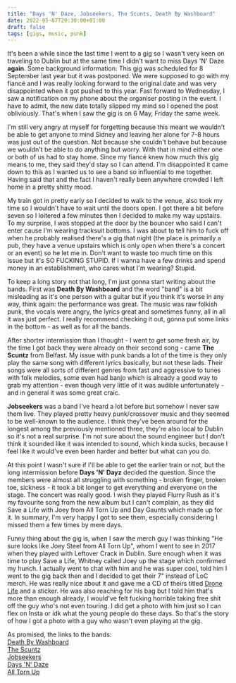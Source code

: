 ```yaml
---
title: "Days 'N' Daze, Jobseekers, The Scunts, Death By Washboard"
date: 2022-05-07T20:30:00+01:00
draft: false
tags: [gigs, music, punk]
---
```


It's been a while since the last time I went to a gig so I wasn't very keen on traveling to Dublin but at the same time I didn't want to miss Days 'N' Daze **again**. Some background information: This gig was scheduled for 8 September last year but it was postponed. We were supposed to go with my fiancé and I was really looking forward to the original date and was very disappointed when it got pushed to this year. Fast forward to Wednesday, I saw a notification on my phone about the organiser posting in the event. I have to admit, the new date totally slipped my mind so I opened the post obliviously. That's when I saw the gig is on 6 May, Friday the same week.

I'm still very angry at myself for forgetting because this meant we wouldn't be able to get anyone to mind Sidney and leaving her alone for 7-8 hours was just out of the question. Not because she couldn't behave but because we wouldn't be able to do anything but worry. With that in mind either one or both of us had to stay home. Since my fiancé knew how much this gig means to me, they said they'd stay so I can attend. I'm disappointed it came down to this as I wanted us to see a band so influential to me together. Having said that and the fact I haven't really been anywhere crowded I left home in a pretty shitty mood.

My train got in pretty early so I decided to walk to the venue, also took my time so I wouldn't have to wait until the doors open. I got there a bit before seven so I loitered a few minutes then I decided to make my way upstairs. To my surprise, I was stopped at the door by the bouncer who said I can't enter cause I'm wearing tracksuit bottoms. I was about to tell him to fuck off when he probably realised there's a gig that night (the place is primarily a pub, they have a venue upstairs which is only open when there's a concert or an event) so he let me in. Don't want to waste too much time on this issue but it's SO FUCKING STUPID. If I wanna have a few drinks and spend money in an establishment, who cares what I'm wearing? Stupid.

To keep a long story not that long, I'm just gonna start writing about the bands. First was **Death By Washboard** and the word "band" is a bit misleading as it's one person with a guitar but if you think it's worse in any way, think again: the performance was great. The music was raw folkish punk, the vocals were angry, the lyrics great and sometimes funny, all in all it was just perfect. I really recommend checking it out, gonna put some links in the bottom - as well as for all the bands.

After shorter intermission than I thought - I went to get some fresh air, by the time I got back they were already on their second song - came **The Scuntz** from Belfast. My issue with punk bands a lot of the time is they only play the same song with different lyrics basically, but not these lads. Their songs were all sorts of different genres from fast and aggressive to tunes with folk melodies, some even had banjo which is already a good way to grab my attention - even though very little of it was audible unfortunately - and in general it was some great craic.

**Jobseekers** was a band I've heard a lot before but somehow I never saw them live. They played pretty heavy punk/crossover music and they seemed to be well-known to the audience. I think they've been around for the longest among the previously mentioned three, they're also local to Dublin so it's not a real surprise. I'm not sure about the sound engineer but I don't think it sounded like it was intended to sound, which kinda sucks, because I feel like it would've even been harder and better but what can you do.

At this point I wasn't sure if I'll be able to get the earlier train or not, but the long intermission before **Days 'N' Dayz** decided the question. Since the members were almost all struggling with something - broken finger, broken toe, sickness - it took a bit longer to get everything and everyone on the stage. The concert was really good. I wish they played Flurry Rush as it's my favourite song from the new album but I can't complain, as they did Save a Life with Joey from All Torn Up and Day Gaunts which made up for it. In summary, I'm very happy I got to see them, especially considering I missed them a few times by mere days.

Funny thing about the gig is, when I saw the merch guy I was thinking "He sure looks like Joey Steel from All Torn Up", whom I went to see in 2017 when they played with Leftover Crack in Dublin. Sure enough when it was time to play Save a Life, Whitney called Joey up the stage which confirmed my hunch. I actually went to chat with him and he was super cool, told him I went to the gig back then and I decided to get their 7" instead of LoC merch. He was really nice about it and gave me a CD of theirs titled [Drone Life](https://alltornup.bandcamp.com/album/drone-life) and a sticker. He was also reaching for his bag but I told him that's more than enough already, I would've felt fucking horrible taking free shit off the guy who's not even touring. I did get a photo with him just so I can flex on Insta or idk what the young people do these days. So that's the story of how I got a photo with a guy who wasn't even playing at the gig.

As promised, the links to the bands:  
[Death By Washboard](https://www.facebook.com/DeathByWashboard)  
[The Scuntz](https://www.facebook.com/Hillybillychills)  
[Jobseekers](https://www.facebook.com/jobseekers.eire)  
[Days 'N' Daze](https://www.facebook.com/daysndaze)  
[All Torn Up](https://www.facebook.com/alltornupnyc)
